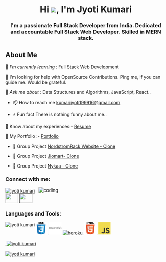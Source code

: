 <h1 align="center">Hi <img src="https://raw.githubusercontent.com/MartinHeinz/MartinHeinz/master/wave.gif" width="30px">, I'm Jyoti Kumari</h1>
<h3 align="center">I'm a passionate Full Stack Developer from India. Dedicated and accountable Full Stack Web Developer. Skilled in MERN stack.</h3>

## About Me

:seedling: *I'm currently learning :* Full Stack Web Development

:handshake: I'm looking for help with OpenSource Contributions. Ping me, if you can guide me. Would be grateful.

:speech_balloon: *Ask me about :* Data Structures and Algorithms, JavaScript, React..

- 📫 How to reach me kumarijyoti199916@gmail.com

- ⚡ Fun fact There is nothing funny about me..

📄 Know about my experiences:- <a href="https://drive.google.com/file/d/1CV7dJ6WKB2eJGTs7P9fEP1DvwBWOBW7x/view?usp=sharing" alt="resume">Resume</a>

 🧷 My Portfolio :- <a href="https://jigna16.github.io/" alt="portfolio" >Portfolio</a>
 
 - 👯 Group Project  [NordstromRack Website - Clone](https://github.com/Kandpalgokul01/NordstromRack_Construct_Week_1)

- 👯 Group Project  [Jiomart- Clone](https://github.com/gucci1909/Jio-Mart-Website-Clone)

- 👯 Group Project  [Nykaa - Clone](https://github.com/jigna16/groovy-airplane-6414) 
  

<!-- :mailbox: You can reach me at [chat](mailto:kumarijyoti199916@gmail.com)! -->

<h3 align="left">Connect with me:</h3>
<img align="right" alt="coding" width="400" src="https://st2.depositphotos.com/1802620/7621/v/950/depositphotos_76219969-stock-illustration-online-shopping-flat-concept.jpg">
<p align="left">
<a href="https://www.linkedin.com/in/jyoti-kumari-83162523b/" target="blank"><img align="center" src="https://raw.githubusercontent.com/rahuldkjain/github-profile-readme-generator/master/src/images/icons/Social/linked-in-alt.svg" alt="jyoti kumari" height="30" width="40" /></a>
<a href="https://codesandbox.io/u/jigna16" target="blank"><img align="center" src="https://raw.githubusercontent.com/rahuldkjain/github-profile-readme-generator/master/src/images/icons/Social/codesandbox.svg" alt="" height="30" width="40" /></a>
<a href="" target="blank"><img align="center" src="https://raw.githubusercontent.com/rahuldkjain/github-profile-readme-generator/master/src/images/icons/Social/instagram.svg" alt="" height="30" width="40" /></a>
</p>

<h3 align="left">Languages and Tools:</h3>
<p align="left"> <a href="https://www.w3schools.com/css/" target="_blank" rel="noreferrer"> <img src="https://raw.githubusercontent.com/devicons/devicon/master/icons/css3/css3-original-wordmark.svg" alt="css3" width="40" height="40"/> </a> <a href="[https://expressjs.com](https://encrypted-tbn0.gstatic.com/images?q=tbn:ANd9GcRSzqjnaMXH3bTqs1u-FkRwCrbkurpJLyHLCg&usqp=CAU)" target="_blank" rel="noreferrer"> <img src="https://raw.githubusercontent.com/devicons/devicon/master/icons/express/express-original-wordmark.svg" alt="express" width="40" height="40"/> </a> <a href="https://heroku.com" target="_blank" rel="noreferrer"> <img src="https://www.vectorlogo.zone/logos/heroku/heroku-icon.svg" alt="heroku" width="40" height="40"/> </a> <a href="https://www.w3.org/html/" target="_blank" rel="noreferrer"> <img src="https://raw.githubusercontent.com/devicons/devicon/master/icons/html5/html5-original-wordmark.svg" alt="html5" width="40" height="40"/> </a> <a href="https://developer.mozilla.org/en-US/docs/Web/JavaScript" target="_blank" rel="noreferrer"> <img src="https://raw.githubusercontent.com/devicons/devicon/master/icons/javascript/javascript-original.svg" alt="javascript" width="40" height="40"/> </a> <a href="https://www.mongodb.com/" target…

<p><img align="left" src="https://github-readme-stats.vercel.app/api/top-langs?username=jigna16&show_icons=true&locale=en&layout=compact" alt="jyoti kumari" /></p>
<p>&nbsp;<img align="center" src="https://github-readme-stats.vercel.app/api?username=jigna16&show_icons=true&locale=en" alt="jyoti kumari" /></p>

<p><img align="center" src="https://github-readme-streak-stats.herokuapp.com/?user=jigna16&" alt="jyoti kumari" /></p>
